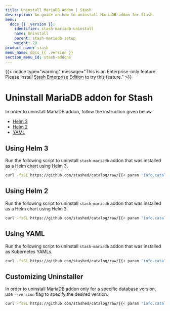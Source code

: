 ```yaml
---
title: Uninstall MariaDB Addon | Stash
description: An guide on how to uninstall MariaDB addon for Stash
menu:
  docs_{{ .version }}:
    identifier: stash-mariadb-uninstall
    name: Uninstall
    parent: stash-mariadb-setup
    weight: 20
product_name: stash
menu_name: docs_{{ .version }}
section_menu_id: stash-addons
---
```


{{< notice type="warning" message="This is an Enterprise-only feature. Please install [Stash Enterprise Edition](/docs/setup/install/enterprise.md) to try this feature." >}}

# Uninstall MariaDB addon for Stash

In order to uninstall MariaDB addon, follow the instruction given below.

<ul class="nav nav-tabs" id="installerTab" role="tablist">
  <li class="nav-item">
    <a class="nav-link active" id="helm3-tab" data-toggle="tab" href="#helm3" role="tab" aria-controls="helm3" aria-selected="true">Helm 3</a>
  </li>
  <li class="nav-item">
    <a class="nav-link" id="helm2-tab" data-toggle="tab" href="#helm2" role="tab" aria-controls="helm2" aria-selected="false">Helm 2</a>
  </li>
  <li class="nav-item">
    <a class="nav-link" id="script-tab" data-toggle="tab" href="#script" role="tab" aria-controls="script" aria-selected="false">YAML</a>
  </li>
</ul>
<div class="tab-content" id="installerTabContent">
  <div class="tab-pane fade show active" id="helm3" role="tabpanel" aria-labelledby="helm3-tab">

## Using Helm 3

Run the following script to uninstall `stash-mariadb` addon that was installed as a Helm chart using Helm 3.

```bash
curl -fsSL https://github.com/stashed/catalog/raw/{{< param "info.catalog" >}}/deploy/helm3.sh | bash -s -- --uninstall --catalog=stash-mariadb
```

</div>
<div class="tab-pane fade" id="helm2" role="tabpanel" aria-labelledby="helm2-tab">

## Using Helm 2

Run the following script to uninstall `stash-mariadb` addon that was installed as a Helm chart using Helm 2.

```bash
curl -fsSL https://github.com/stashed/catalog/raw/{{< param "info.catalog" >}}/deploy/helm2.sh | bash -s -- --uninstall --catalog=stash-mariadb
```

</div>
<div class="tab-pane fade" id="script" role="tabpanel" aria-labelledby="script-tab">

## Using YAML

Run the following script to uninstall `stash-mariadb` addon that was installed as Kubernetes YAMLs.

```bash
curl -fsSL https://github.com/stashed/catalog/raw/{{< param "info.catalog" >}}/deploy/script.sh | bash -s -- --uninstall --catalog=stash-mariadb
```

</div>
</div>

## Customizing Uninstaller

In order to uninstall MariaDB addon only for a specific database version, use `--version` flag to specify the desired version.

```bash
curl -fsSL https://github.com/stashed/catalog/raw/{{< param "info.catalog" >}}/deploy/helm3.sh | bash -s -- --uninstall --catalog=stash-mariadb --version=8.0.14
```
